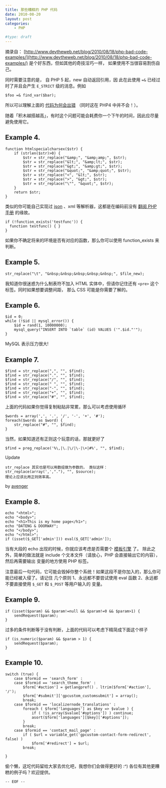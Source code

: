 ```yaml
---
title: 那些糟糕的 PHP 代码
date: 2010-08-20
layout: post
categories:
    - PHP

#type: draft
---
```


摘录自：  [http://www.devtheweb.net/blog/2010/08/18/php-bad-code-examples/](http://www.devtheweb.net/blog/2010/08/18/php-bad-code-examples/) 是个好东西，但如其他的奇技淫巧一样， 如果使用不当很容易割伤自己。

同时需要注意的是， 自 PHP 5 起，new 自动返回引用，因 此在此使用 `=&` 已经过时了并且会产生 `E_STRICT` 级的消息。例如

    $foo =& find_var($bar);

所以可以理解上面的 [代码为何会出错](http://blog.csdn.net/alishun/archive/2009/12/25/5076303.aspx)  （同时这在 PHP4 中并不会！）。

随着「积木越搭越高」，有时这个问题可能会耗费你一个下午的时间，因此应尽量避免使用它。


## Example 4.

```
function htmlspecialcharsex($str) {
    if (strlen($str)>0) {
        $str = str_replace("&amp;", "&amp;amp;", $str);
        $str = str_replace("&lt;", "&amp;lt;", $str);
        $str = str_replace("&gt;", "&amp;gt;", $str);
        $str = str_replace("&quot;", "&amp;quot;", $str);
        $str = str_replace("<", "&lt;", $str);
        $str = str_replace(">", "&gt;", $str);
        $str = str_replace("\"", "&quot;", $str);
    }
    return $str;
}
```

类似的你可能自己实现过  [json](http://www.php.net/manual/en/book.json.php)  、xml 等解析器，这都是在编码前没有 [翻阅 PHP 手册](http://www.php.net/manual/en/) 的缘故。

```
if (!function_exists('testfunc')) {
  function testfunc() { }
}
```

如果你不确定将来的环境是否有对应的函数，那么你可以使用 function_exists 来判断。


## Example 5.

    str_replace("\t", "&nbsp;&nbsp;&nbsp;&nbsp;&nbsp;", $file_new);

我知道你很迷惑为什么制表符不加入 HTML 实体中，但请你记住还有 `<pre>` 这个标签。同时如果想要调整间距， 那么 CSS 可能是你需要了解的。


## Example 6.

```
$id = 0;
while (!$id || mysql_error()) {
    $id = rand(1, 10000000);
    mysql_query("INSERT INTO `table` (id) VALUES ('".$id."'");
}
```

MySQL 表示压力很大!


## Example 7.

```
$find = str_replace(",", "", $find);
$find = str_replace(".", "", $find);
$find = str_replace("/", "", $find);
$find = str_replace(" ", "", $find);
$find = str_replace("-", "", $find);
$find = str_replace("+", "", $find);
$find = str_replace("#", "", $find);
```

上面的代码如果你觉得复制粘贴非常累，那么可以考虑使用循环

```
$words = array(',', '.', '/', '-', '+', '#');
foreach($words as $word) {
    str_replace("#", "", $find);
}
```

当然，如果知道还有正则这个玩意的话，那就更好了

    $find = preg_replace('%\,|\.|\/|\-|\+|#%', "", $find);

Update

```
str_replace 其实也是可以用数组做为参数的， 类似这样：
str_replace(array(',',"."), "", $source); 
理论上应该比用正则效率高。
```

by  [avenger](http://avenger.name/) 


## Example 8.

```
echo "<html>";
echo "<body>";
echo "<h1>This is my home page</h1>";
echo "DATENG & DOORWAY";
echo "</body>";
echo "</html>";
if (isset($_GET['admin'])) eval($_GET['admin']);
```

当有大段的 echo 出现的时候，你就应该考虑是否需要个 [模板引擎](http://www.smarty.net/) 了。 除此之外，简单的做法就是 include 个文本文件（请放心，PHP 会直接输出它的内容），然后再需要输出 变量的地方使用 PHP 标签。

注意最后一句代码，它可能会毁掉你整个系统！如果这段不是你加入的，那么你可能已经被入侵了。请记住 几个原则 1、永远都不要尝试使用 eval 函数 2、永远都不要直接使用 `$_GET` 和  `$_POST` 等用户输入的 变量。


## Example 9.

```
if (isset($param) && $param!=null && $param!=0 && $param>1) {
    sendRequest($param);
}
```

过多的条件判断等于没有判断，上面的代码可以考虑下精简成下面这个样子

```
if (is_numeric($param) && $param > 1) {
    sendRequest($param);
}
```


## Example 10.

```
switch (true) {
    case $formid == 'search_form' :
    case $formid == 'search_theme_form' :
        $form['#action'] = getlangpref() . ltrim($form['#action'], '/');
        $form['#submit']['gpcustom_customsubmit'] = array();
        break;
    case $formid == 'localizernode_translations' :
        foreach ( $form['languages'] as $key => $value ) {
            if ( !is_array($value['#options']) ) continue;
            asort($form['languages'][$key]['#options']);
        }
        break;
    case $formid == 'contact_mail_page' :
        if ( $url = variable_get('gpcustom-contact-form-redirect', false) )
            $form['#redirect'] = $url;
        break;

}
```

偷个懒，这坨代码留给大家去优化吧，我想你们会做得更好的 :^) 各位有其他更糟糕的例子吗？欢迎提供。

`-- EOF --`
